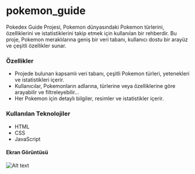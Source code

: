<h1>pokemon_guide</h1>
Pokedex Guide Projesi, Pokemon dünyasındaki Pokemon türlerini, özelliklerini ve istatistiklerini takip etmek için kullanılan bir rehberdir. Bu proje, Pokemon meraklılarına geniş bir veri tabanı, kullanıcı dostu bir arayüz ve çeşitli özellikler sunar.

<h3>Özellikler</h3>

- Projede bulunan kapsamlı veri tabanı, çeşitli Pokemon türleri, yetenekleri ve istatistikleri içerir.
- Kullanıcılar, Pokemonların adlarına, türlerine veya özelliklerine göre arayabilir ve filtreleyebilir...
- Her Pokemon için detaylı bilgiler, resimler ve istatistikler içerir.

<h3>Kullanılan Teknolojiler</h3>

- HTML
- CSS
- JavaScript

 <h4>Ekran Görüntüsü</h4>
 
 ![Alt text](<Ekran Görüntüsü.gif>)
